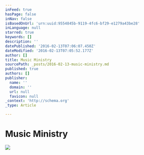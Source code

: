 ```yaml
---
inFeed: true
hasPage: false
inNav: false
isBasedOnUrl: 'urn:uuid:9554845b-9119-4fc6-bf29-e1279a43be28'
inLanguage: null
starred: true
keywords: []
description: ''
datePublished: '2016-02-13T07:06:07.450Z'
dateModified: '2016-02-13T07:05:52.177Z'
author: []
title: Music Ministry
sourcePath: _posts/2016-02-13-music-ministry.md
published: true
authors: []
publisher:
  name: ''
  domain: ''
  url: null
  favicon: null
_context: 'http://schema.org'
_type: Article

---
```

# Music Ministry
![](https://s3-us-west-2.amazonaws.com/the-grid-img/p/96e1e3b2df0750dd347b3326496fdaa1b94a519f.png)
